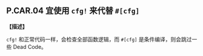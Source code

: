 ## P.CAR.04 宜使用 `cfg!` 来代替 `#[cfg]`

**【描述】**

`cfg!` 和正常代码一样，会检查全部函数逻辑，而 `#[cfg]` 是条件编译，则会跳过一些 Dead Code。
